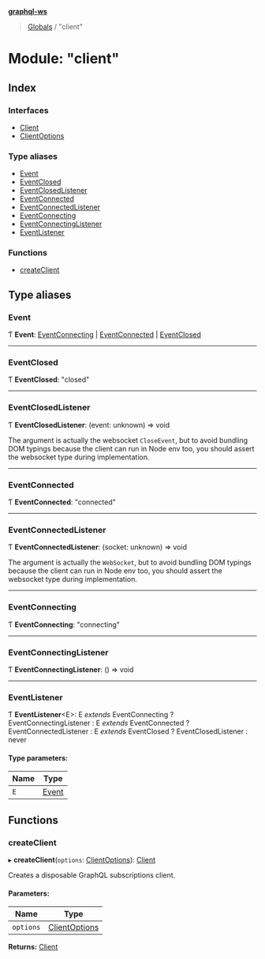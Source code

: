 **[graphql-ws](../README.md)**

> [Globals](../README.md) / "client"

# Module: "client"

## Index

### Interfaces

* [Client](../interfaces/_client_.client.md)
* [ClientOptions](../interfaces/_client_.clientoptions.md)

### Type aliases

* [Event](_client_.md#event)
* [EventClosed](_client_.md#eventclosed)
* [EventClosedListener](_client_.md#eventclosedlistener)
* [EventConnected](_client_.md#eventconnected)
* [EventConnectedListener](_client_.md#eventconnectedlistener)
* [EventConnecting](_client_.md#eventconnecting)
* [EventConnectingListener](_client_.md#eventconnectinglistener)
* [EventListener](_client_.md#eventlistener)

### Functions

* [createClient](_client_.md#createclient)

## Type aliases

### Event

Ƭ  **Event**: [EventConnecting](_client_.md#eventconnecting) \| [EventConnected](_client_.md#eventconnected) \| [EventClosed](_client_.md#eventclosed)

___

### EventClosed

Ƭ  **EventClosed**: \"closed\"

___

### EventClosedListener

Ƭ  **EventClosedListener**: (event: unknown) => void

The argument is actually the websocket `CloseEvent`, but to avoid
bundling DOM typings because the client can run in Node env too,
you should assert the websocket type during implementation.

___

### EventConnected

Ƭ  **EventConnected**: \"connected\"

___

### EventConnectedListener

Ƭ  **EventConnectedListener**: (socket: unknown) => void

The argument is actually the `WebSocket`, but to avoid bundling DOM typings
because the client can run in Node env too, you should assert
the websocket type during implementation.

___

### EventConnecting

Ƭ  **EventConnecting**: \"connecting\"

___

### EventConnectingListener

Ƭ  **EventConnectingListener**: () => void

___

### EventListener

Ƭ  **EventListener**\<E>: E *extends* EventConnecting ? EventConnectingListener : E *extends* EventConnected ? EventConnectedListener : E *extends* EventClosed ? EventClosedListener : never

#### Type parameters:

Name | Type |
------ | ------ |
`E` | [Event](_client_.md#event) |

## Functions

### createClient

▸ **createClient**(`options`: [ClientOptions](../interfaces/_client_.clientoptions.md)): [Client](../interfaces/_client_.client.md)

Creates a disposable GraphQL subscriptions client.

#### Parameters:

Name | Type |
------ | ------ |
`options` | [ClientOptions](../interfaces/_client_.clientoptions.md) |

**Returns:** [Client](../interfaces/_client_.client.md)

